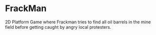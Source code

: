 # FrackMan
2D Platform Game where Frackman tries to find all oil barrels in the mine field before getting caught by angry local protesters. 
